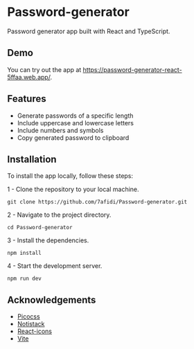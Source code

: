 # Password-generator
Password generator app built with React and TypeScript.

## Demo
You can try out the app at https://password-generator-react-5ffaa.web.app/.

## Features
* Generate passwords of a specific length
* Include uppercase and lowercase letters
* Include numbers and symbols
* Copy generated password to clipboard


## Installation



To install the app locally, follow these steps:

1 - Clone the repository to your local machine.

```git
git clone https://github.com/7afidi/Password-generator.git
```

2 - Navigate to the project directory.

```git
cd Password-generator
```
3 - Install the dependencies.

```
npm install
```
4 - Start the development server.

```
npm run dev
```

## Acknowledgements
* [Picocss](https://picocss.com/)
* [Notistack](https://notistack.com/)
* [React-icons](https://react-icons.github.io/react-icons)
* [Vite](https://vitejs.dev/)



